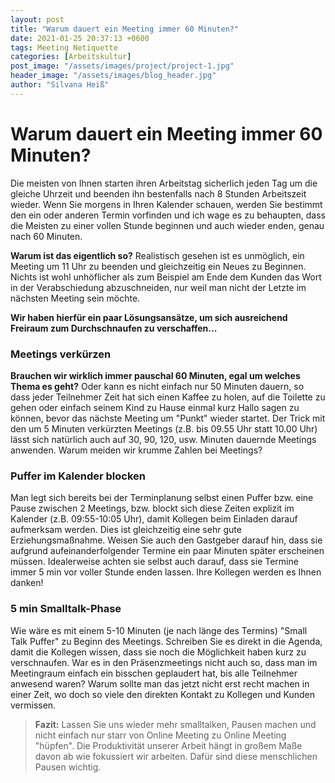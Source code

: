 ```yaml
---
layout: post
title: "Warum dauert ein Meeting immer 60 Minuten?"
date: 2021-01-25 20:37:13 +0600
tags: Meeting Netiquette
categories: [Arbeitskultur]
post_image: "/assets/images/project/project-1.jpg"
header_image: "/assets/images/blog_header.jpg"
author: "Silvana Heiß"
---
```

# Warum dauert ein Meeting immer 60 Minuten?
Die meisten von Ihnen starten ihren Arbeitstag sicherlich jeden Tag um die gleiche Uhrzeit und beenden ihn bestenfalls nach 8 Stunden Arbeitszeit wieder. Wenn Sie morgens in Ihren Kalender schauen, werden Sie bestimmt den ein oder anderen Termin vorfinden und ich wage es zu behaupten, dass die Meisten zu einer vollen Stunde beginnen und auch wieder enden, genau nach 60 Minuten. 

__Warum ist das eigentlich so?__ Realistisch gesehen ist es unmöglich, ein Meeting um 11 Uhr zu beenden und gleichzeitig ein Neues zu Beginnen. Nichts ist wohl unhöflicher als zum Beispiel am Ende dem Kunden das Wort in der Verabschiedung abzuschneiden, nur weil man nicht der Letzte im nächsten Meeting sein möchte. 

__Wir haben hierfür ein paar Lösungsansätze, um sich ausreichend Freiraum zum Durchschnaufen zu verschaffen...__

### Meetings verkürzen
__Brauchen wir wirklich immer pauschal 60 Minuten, egal um welches Thema es geht?__ Oder kann es nicht einfach nur 50 Minuten dauern, so dass jeder Teilnehmer Zeit hat sich einen Kaffee zu holen, auf die Toilette zu gehen oder einfach seinem Kind zu Hause einmal kurz Hallo sagen zu können, bevor das nächste Meeting um "Punkt" wieder startet. 
Der Trick mit den um 5 Minuten verkürzten Meetings (z.B. bis 09.55 Uhr statt 10.00 Uhr) lässt sich natürlich auch auf 30, 90, 120, usw. Minuten dauernde Meetings anwenden. Warum meiden wir krumme Zahlen bei Meetings?

### Puffer im Kalender blocken
Man legt sich bereits bei der Terminplanung selbst einen Puffer bzw. eine Pause zwischen 2 Meetings, bzw. blockt sich diese Zeiten explizit im Kalender (z.B. 09:55-10:05 Uhr), damit Kollegen beim Einladen darauf aufmerksam werden. Dies ist gleichzeitig eine sehr gute Erziehungsmaßnahme. Weisen Sie auch den Gastgeber darauf hin, dass sie aufgrund aufeinanderfolgender Termine ein paar Minuten später erscheinen müssen.
Idealerweise achten sie selbst auch darauf, dass sie Termine immer 5 min vor voller Stunde enden lassen. Ihre Kollegen werden es Ihnen danken!

### 5 min Smalltalk-Phase 
Wie wäre es mit einem 5-10 Minuten (je nach länge des Termins) "Small Talk Puffer" zu Beginn des Meetings. Schreiben Sie es direkt in die Agenda, damit die Kollegen wissen, dass sie noch die Möglichkeit haben kurz zu verschnaufen. War es in den Präsenzmeetings nicht auch so, dass man im Meetingraum einfach ein bisschen geplaudert hat, bis alle Teilnehmer anwesend waren? Warum sollte man das jetzt nicht erst recht machen in einer Zeit, wo doch so viele den direkten Kontakt zu Kollegen und Kunden vermissen. 

> __Fazit:__
> Lassen Sie uns wieder mehr smalltalken, Pausen machen und nicht einfach nur starr von Online Meeting zu Online Meeting "hüpfen". Die Produktivität unserer Arbeit hängt in großem Maße davon ab wie fokussiert wir arbeiten. Dafür sind diese menschlichen Pausen wichtig.